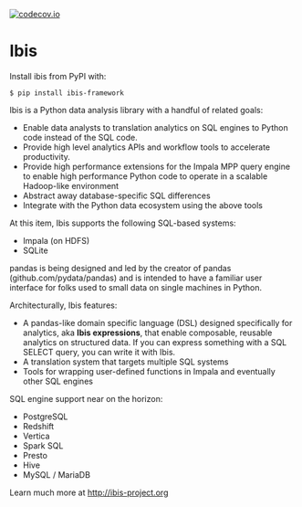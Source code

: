 [![codecov.io](http://codecov.io/github/cloudera/ibis/coverage.svg?branch=master)](http://codecov.io/github/cloudera/ibis?branch=master)

Ibis
===

Install ibis from PyPI with:

    $ pip install ibis-framework

Ibis is a Python data analysis library with a handful of related goals:

- Enable data analysts to translation analytics on SQL engines to
  Python code instead of the SQL code.
- Provide high level analytics APIs and workflow tools to accelerate
  productivity.
- Provide high performance extensions for the Impala MPP query engine to enable
  high performance Python code to operate in a scalable Hadoop-like environment
- Abstract away database-specific SQL differences
- Integrate with the Python data ecosystem using the above tools

At this item, Ibis supports the following SQL-based systems:

- Impala (on HDFS)
- SQLite

pandas is being designed and led by the creator of pandas
(github.com/pydata/pandas) and is intended to have a familiar user interface
for folks used to small data on single machines in Python.

Architecturally, Ibis features:

- A pandas-like domain specific language (DSL) designed specifically for
  analytics, aka **Ibis expressions**, that enable composable, reusable
  analytics on structured data. If you can express something with a SQL SELECT
  query, you can write it with Ibis.
- A translation system that targets multiple SQL systems
- Tools for wrapping user-defined functions in Impala and eventually other SQL
  engines

SQL engine support near on the horizon:

- PostgreSQL
- Redshift
- Vertica
- Spark SQL
- Presto
- Hive
- MySQL / MariaDB

Learn much more at http://ibis-project.org
